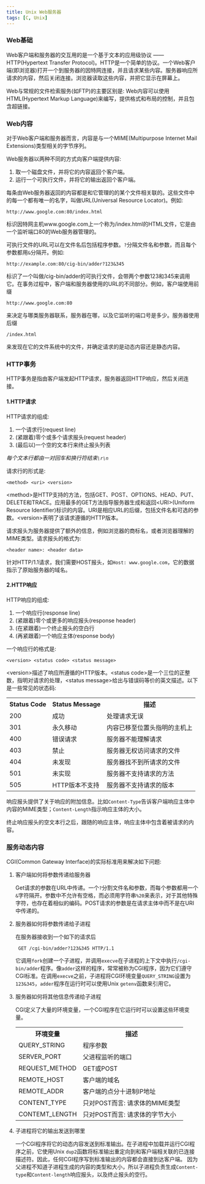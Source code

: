 ```yaml
---
title: Unix Web服务器
tags: [C, Unix]
---
```


### Web基础

Web客户端和服务器的交互用的是一个基于文本的应用级协议 —— HTTP(Hypertext Transfer Protocol)。HTTP是一个简单的协议。一个Web客户端(即浏览器)打开一个到服务器的因特网连接，并且请求某些内容。服务器响应所请求的内容，然后关闭连接。浏览器读取这些内容，并把它显示在屏幕上。

Web与常规的文件检索服务(如FTP)的主要区别是: Web内容可以使用HTML(Hypertext Markup Language)来编写，提供格式和布局的控制，并且包含超链接。

### Web内容

对于Web客户端和服务器而言，内容是与一个MIME(Multipurpose Internet Mail Extensions)类型相关的字节序列。

Web服务器以两种不同的方式向客户端提供内容:

1. 取一个磁盘文件，并将它的内容返回个客户端。
2. 运行一个可执行文件，并将它的输出返回个客户端。

每条由Web服务器返回的内容都是和它管理的的某个文件相关联的。这些文件中的每一个都有唯一的名字，叫做URL(Universal Resource Locator)。例如:

    http://www.google.com:80/index.html

标识因特网主机www.google.com上一个称为/index.html的HTML文件，它是由一个监听端口80的Web服务器管理的。

可执行文件的URL可以在文件名后包括程序参数。`?`分隔文件名和参数，而且每个参数都用`&`分隔开。例如:

    http://example.com:80/cig-bin/adder?123&345

标识了一个叫做/cig-bin/adder的可执行文件，会带两个参数123和345来调用它。在事务过程中，客户端和服务器使用的URL的不同部分。例如，客户端使用前缀

    http://www.google.com:80

来决定与哪类服务器联系，服务器在哪，以及它监听的端口号是多少。服务器使用后缀

    /index.html

来发现在它的文件系统中的文件，并确定请求的是动态内容还是静态内容。

### HTTP事务

HTTP事务是指由客户端发起HTTP请求，服务器返回HTTP响应，然后关闭连接。

#### 1.HTTP请求

HTTP请求的组成:

1. 一个请求行(request line)
2. (紧跟着)零个或多个请求报头(request header)
3. (最后以)一个空的文本行来终止报头列表

*每个文本行都由一对回车和换行符结束`\r\n`*

请求行的形式是:

    <method> <uri> <version>

\<method\>是HTTP支持的方法，包括GET、POST、OPTIONS、HEAD、PUT、DELETE和TRACE。应用最多的GET方法指导服务器生成和返回\<URI\>(Uniform Resource Identifier)标识的内容。URI是相应URL的后缀，包括文件名和可选的参数。\<version\>表明了该请求遵循的HTTP版本。

请求报头为服务器提供了额外的信息，例如浏览器的商标名，或者浏览器理解的MIME类型。请求报头的格式为:

    <header name>: <header data>

针对HTTP/1.1请求，我们需要HOST报头，如`Host: www.google.com`，它的数据指示了原始服务器的域名。

#### 2.HTTP响应

HTTP响应的组成:

1. 一个响应行(response line)
2. (紧跟着)零个或更多的响应报头(response header)
4. (在紧跟着)一个终止报头的空白行
5. (再紧跟着)一个响应主体(response body)

一个响应行的格式是:

    <version> <status code> <status message>

\<version\>描述了响应所遵循的HTTP版本。\<status code\>是一个三位的正整数，指明对请求的处理，\<status message\>给出与错误码等价的英文描述。以下是一些常见的状态码:

<table class="table table-bordered table-hover">
    <tr>
        <th>Status Code</th> <th>Status Message</th> <th>描述</th>
    </tr>
    <tr>
        <td>200</td>         <td>成功</td>           <td>处理请求无误</td>
    </tr>
    <tr>
        <td>301</td>         <td>永久移动</td>       <td>内容已移至位置头指明的主机上</td>
    </tr>
    <tr>
        <td>400</td>         <td>错误请求</td>       <td>服务器不能理解请求</td>
    </tr>
    <tr>
        <td>403</td>         <td>禁止</td>           <td>服务器无权访问请求的文件</td>
    </tr>
    <tr>
        <td>404</td>         <td>未发现</td>         <td>服务器找不到所请求的文件</td>
    </tr>
    <tr>
        <td>501</td>         <td>未实现</td>         <td>服务器不支持请求的方法</td>
    </tr>
    <tr>
        <td>505</td>         <td>HTTP版本不支持</td> <td>服务器不支持请求的版本</td>
    </tr>
</table>

响应报头提供了关于响应的附加信息。比如`Content-Type`告诉客户端响应主体中内容的MIME类型；`Content-Length`指示响应主体的大小。

终止响应报头的空文本行之后，跟随的响应主体，响应主体中包含着被请求的内容。

### 服务动态内容

CGI(Common Gateway Interface)的实际标准用来解决如下问题:

1. 客户端如何将参数传递给服务器

    Get请求的参数在URL中传递。一个`?`分割文件名和参数，而每个参数都用一个`&`字符隔开。参数中不允许有空格，而必须用字符串`%20`来表示，对于其他特殊字符，也存在着相似的编码。POST请求的参数是在请求主体中而不是在URI中传递的。

2. 服务器如何将参数传递给子进程

    在服务器接收到一个如下的请求后
        
        GET /cgi-bin/adder?123&345 HTTP/1.1
     
    它调用`fork`创建一个子进程，并调用`execve`在子进程的上下文中执行`/cgi-bin/adder`程序。像`adder`这样的程序，常常被称为CGI程序，因为它们遵守CGI标准。在调用`execve`之前，子进程将CGI环境变量`QUERY_STRING`设置为`123&345`，`adder`程序在运行时可以使用Unix `getenv`函数来引用它。

3. 服务器如何将其他信息传递给子进程

    CGI定义了大量的环境变量，一个CGI程序在它运行时可以设置这些环境变量。

    <table class="table table-bordered table-hover">
        <tr>
            <th>环境变量</th>       <th>描述</th>
        </tr>
        <tr>
            <td>QUERY_STRING</td>   <td>程序参数</td>
        </tr>
        <tr>
            <td>SERVER_PORT</td>    <td>父进程监听的端口</td>
        </tr>
        <tr>
            <td>REQUEST_METHOD</td> <td>GET或POST</td>
        </tr>
        <tr>
            <td>REMOTE_HOST</td>    <td>客户端的域名</td>
        </tr>
        <tr>
            <td>REMOTE_ADDR</td>    <td>客户端的点分十进制IP地址</td>
        </tr>
        <tr>
            <td>CONTENT_TYPE</td>   <td>只对POST而言: 请求体的MIME类型</td>
        </tr>
        <tr>
            <td>CONTEMT_LENGTH</td> <td>只对POST而言: 请求体的字节大小</td>
        </tr>
    </table>

4. 子进程将它的输出发送到哪里

    一个CGI程序将它的动态内容发送到标准输出。在子进程中加载并运行CGI程序之前，它使用Unix `dup2`函数将标准输出重定向到和客户端相关联的已连接描述符。因此，任何CGI程序写到标准输出的内容都会直接到达客户端。
    因为父进程不知道子进程生成的内容的类型和大小，所以子进程负责生成`Content-type`和`Content-length`响应报头，以及终止报头的空行。
